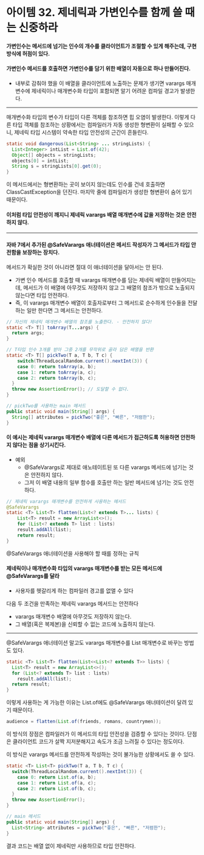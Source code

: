 # 아이템 32. 제네릭과 가변인수를 함께 쓸 때는 신중하라
#### 가변인수는 메서드에 넘기는 인수의 개수를 클라이언트가 조절할 수 있게 해주는데, 구현 방식에 허점이 있다. 
#### 가변인수 메서드를 호출하면 가변인수를 담기 위한 배열이 자동으로 하나 만들어진다. 

- 내부로 감춰야 했을 이 배열을 클라이언트에 노출하는 문제가 생기면 varargs 매개변수에 제네릭이나 매개변수화 타입이 포함되면 알기 어려운 컴파일 경고가 발생한다.

--- 

매개변수화 타입의 변수가 타입이 다른 객체를 참조하면 힙 오염이 발생한다. 이렇게 다른 타입 객체를 참조하는 상황에서는 컴파일러가 자동 생성한 형변환이 실패할 수 있으니, 제네릭 타입 시스템이 약속한 타입 안전성의 근간이 흔들린다.

```java
static void dangerous(List<String> ... stringLists) {
  List<Integer> intList = List.of(42);
  Object[] objects = stringLists;
  objects[0] = intList;
  String s = stringLists[0].get(0);
}
```
이 메서드에서는 형변환하는 곳이 보이지 않는데도 인수를 건네 호출하면 ClassCastException을 던진다. 
마지막 줄에 컴파일러가 생성한 형변환이 숨어 있기 때문이다.
#### 이처럼 타입 안전성이 깨지니 제네릭 varargs 배열 매개변수에 값을 저장하는 것은 안전하지 않다.

---

#### 자바 7에서 추가된 @SafeVarargs 애너테이션은 메서드 작성자가 그 메서드가 타입 안전함을 보장하는 장치다.
메서드가 확실한 것이 아니라면 절대 이 애너테이션을 달아서는 안 된다.
- 가변 인수 메서드를 호출할 때 varargs 매개변수를 담는 제네릭 배열이 만들어지는데, 메서드가 이 배열에 아무것도 저장하지 않고 그 배열의 참조가 밖으로 노출되지 않는다면 타입 안전하다.
- 즉, 이 varargs 매개변수 배열이 호출자로부터 그 메서드로 순수하게 인수들을 전달하는 일만 한다면 그 메서드는 안전하다.

```java
// 자신의 제네릭 매개변수 배열의 참조를 노출한다. - 안전하지 않다!
static <T> T[] toArray(T...args) {
  return args;
}
```

```java
// T타입 인수 3개를 받아 그중 2개를 무작위로 골라 담은 배열을 반환
static <T> T[] pickTwo(T a, T b, T c) {
    switch(ThreadLocalRandom.current().nextInt(3)) {
    case 0: return toArray(a, b);
    case 1: return toArray(a, c);
    case 2: return toArray(b, c);
  }
  throw new AssertionError(); // 도달할 수 없다.
}
```

```java
// pickTwo를 사용하는 main 메서드
public static void main(String[] args) {
  String[] attributes = pickTwo("좋은", "빠른", "저렴한");
}
```

#### 이 예시는 제네릭 varargs 매개변수 배열에 다른 메서드가 접근하도록 허용하면 안전하지 않다는 점을 상기시킨다.
- 예외
  - @SafeVarargs로 제대로 애노테이트된 또 다른 varargs 메서드에 넘기는 것은 안전하지 않다.
  - 그저 이 배열 내용의 일부 함수를 호출만 하는 일반 메서드에 넘기는 것도 안전하다.

```java
// 제네릭 varargs 매개변수를 안전하게 사용하는 메서드
@SafeVarargs
static <T> List<T> flatten(List<? extends T>... lists) {
    List<T> result = new ArrayList<>();
    for (List<? extends T> list : lists)
    result.addAll(list);
    return result;
}
```
@SafeVarargs 애너테이션을 사용해야 할 때를 정하는 규칙
#### 제네릭이나 매개변수화 타입의 varargs 매개변수를 받는 모든 메서드에 @SafeVarargs를 달라
- 사용자를 헷갈리게 하는 컴파일러 경고를 없앨 수 있다

다음 두 조건을 만족하는 제네릭 varargs 메서드는 안전하다
- varargs 매개변수 배열에 아무것도 저장하지 않는다.
- 그 배열(혹은 복제본)을 신뢰할 수 없는 코드에 노출하지 않는다.

---

@SafeVarargs 애너테이션 말고도 varargs 매개변수를 List 매개변수로 바꾸는 방법도 있다.
```java
static <T> List<T> flatten(List<<List<? extends T>> lists) {
  List<T> result = new ArrayList<>();
  for (List<? extends T> list : lists)
    result.addAll(list);
  return result;
}
```
이렇게 사용하는 게 가능한 이유는 List.of에도 @SafeVarargs 애너테이션이 달려 있기 때문이다.

```java
audience = flatten(List.of(friends, romans, countrymen));
```
이 방식의 장점은 컴파일러가 이 메서드의 타입 안전성을 검증할 수 있다는 것이다.
단점은 클라이언트 코드가 살짝 지저분해지고 속도가 조금 느려질 수 있다는 정도이다.

이 방식은 varargs 메서드를 안전하게 작성하는 것이 불가능한 상황에서도 쓸 수 있다.
```java
static <T> List<T> pickTwo(T a, T b, T c) {
  switch(ThreadLocalRandom.current().nextInt(3)) {
    case 0: return List.of(a, b);
    case 1: return List.of(a, c);
    case 2: return List.of(b, c);
  }
  throw new AssertionError();
}
```

```java
// main 메서드
public static void main(String[] args) {
  List<String> attributes = pickTwo("좋은", "빠른", "저렴한");
}
```
결과 코드는 배열 없이 제네릭만 사용하므로 타입 안전하다.
